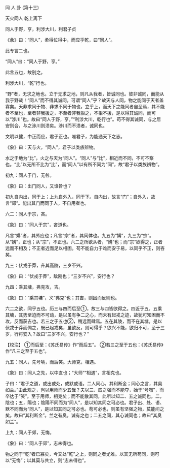 同 人 卦 (第十三)

天火同人 乾上离下

同人于野，亨，利涉大川，利君子贞

《彖》曰：“同人”，柔得位得中，而应乎乾，曰“同人”。

此专言二也。

“同人”曰：“同人于野，亨。”

此言五也，故别之。

利涉大川，“乾”行也。

“野”者，无求之地也。立于无求之地，则凡从我者，皆诚同也。彼非诚同，而能从我于野哉！“同人”而不得其诚同，可谓“同人”乎？故天与人同，物之能同于天者盖寡矣。天非求同于物、非求不同于物也，立乎上，而天下之能同者自至焉，其不能者不至也，至者非我援之，不至者非我拒之，不拒不援，是以得其诚同，而可以“涉川”也。故曰“同人于野，亨。”“利涉大川，乾行也”。苟不得其诚同，与之居安则合，与之涉川则溃矣。涉川而不溃者，诚同也。

文明以健，中正而应，君子正也。唯君子，为能通天下之志。

《象》曰：天与火，“同人”，君子以类族辨物。

水之于地为“比”，火之与天为“同人”。“同人”与“比”，相近而不同，不可不察也。“比”以无所不比为“比”，而“同人”以有所不同为“同”，故“君子以类族辨物”。

初九：同人于门，无咎。

《象》曰：出门同人，又谁咎也？

初九自内出，同于上；上九自外入，同于下。自内出，故言“门”；自外入，故言“郊”。能出其门而同于人，不自用者也。

六二：同人于宗，吝。

《象》曰：“同人于宗”，吝道也。

凡言“媾”者，其外应也；凡言“宗”者，其同体也。九五为“媾”，九三为“宗”。从“媾”，正也；从“宗”，不正也。六二之所欲从者，“媾”也；而“宗”欲得之，正者远而不相及；不正者近而足以相困。苟不能自力于难而安于易，以同乎不正，则吝矣。

九三：伏戎于莽，升其高陵，三岁不兴。

《象》曰：“伏戎于莽”，敌刚也；“三岁不兴”，安行也？

九四：乘其墉，弗克攻，吉。

《象》曰：“乘其墉”，义“弗克”也；其吉，则困而反则也。

六二之欲，同乎五也。历三与四而后至①，故三与四皆欲得之。四近于五，五乘其墉，其势至迫而不可动，是以虽有争二之心，而未有起戎之迹，故犹可知困而不攻，反而获吉也。若三之于五也②，稍远而肆焉。五在其陵，而不在其墉，是以伏戎于莽而伺之，既已起戎矣，虽欲反，则可得乎？欲兴不能，欲归不可，至于三岁，行将安入？故曰“三岁不兴，安行也？”

【校注】 ①而后至：《苏氏易传》作“而后五”。 ②若三之至于五也：《苏氏易传》作“凡三之至于五也”。

九五：同人，先号咷，而后笑。大师克，相遇。

《象》曰：同人之先，以中直也；“大师”“相遇”，言相克也。

子曰：“君子之道，或出或处，或默或语。二人同心，其利断金；同心之言，其臭如兰。”由此观之，岂以用师而少五哉？夫以三、四之强而不能夺，始于“号啕”，而卒达于“笑”。至于用师，相克矣；而不能散其同，此所以知二、五之诚同也。二，陰也；五，陽也；陰陽不同而为“同人”，是以知其同之可必也。君子出、处、语、默不同而为“同人”，是以知其同之可必也。苟可必也，则虽有坚强之物，莫能间之矣。故曰“其利断金”。兰之有臭，诚有之也；二五之同，其心诚同也；故曰“其臭如兰”。

上九：同人于郊，无悔。

《象》曰：“同人于郊”，志未得也。

物之同于“乾”者已寡矣，今又处“乾”之上，则同之者尤难。以其无所苟同，则可以“无悔”；以其莫与共立，则“志未得也”。

